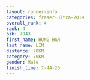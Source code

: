 ```yaml
---
layout: runner-info 
categories: fraser-ultra-2019 
overall_rank: 4
rank: 4
bib: 7043
first_name: HONG HAN
last_name: LIM
distance: 70KM
category: 70KM
gender: Male
finish_time: 7-44-26
---
```

